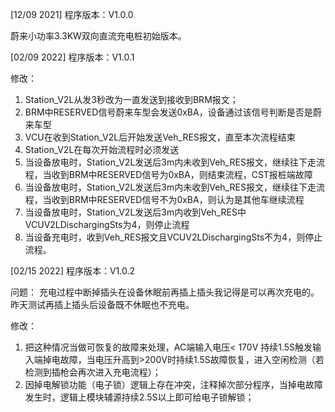 ﻿[12/09 2021] 
程序版本：V1.0.0

   蔚来小功率3.3KW双向直流充电桩初始版本。

[02/09 2022] 
程序版本：V1.0.1

修改：
1. Station_V2L从发3秒改为一直发送到接收到BRM报文；
2. BRM中RESERVED信号蔚来车型会发送0xBA，设备通过该信号判断是否是蔚来车型
3. VCU在收到Station_V2L后开始发送Veh_RES报文，直至本次流程结束
4. Station_V2L在每次开始流程时必须发送
5. 当设备放电时，Station_V2L发送后3m内未收到Veh_RES报文，继续往下走流程，当收到BRM中RESERVED信号为0xBA，则结束流程，CST报桩端故障
6. 当设备放电时，Station_V2L发送后3m内未收到Veh_RES报文，继续往下走流程，当收到BRM中RESERVED信号不为0xBA，则认为是其他车继续流程
7. 当设备放电时，Station_V2L发送后3m内收到Veh_RES中VCUV2LDischargingSts为4，则停止流程
8. 当设备充电时，收到Veh_RES报文且VCUV2LDischargingSts不为4，则停止流程。

[02/15 2022] 
程序版本：V1.0.2

问题：
    充电过程中断掉插头在设备休眠前再插上插头我记得是可以再次充电的。昨天测试再插上插头后设备既不休眠也不充电。
    
修改：
1. 把这种情况当做可恢复的故障来处理，AC端输入电压< 170V 持续1.5S触发输入端掉电故障，当电压升高到>200V时持续1.5S故障恢复，进入空闲检测（若检测到插枪会再次进入充电流程）；
2. 因掉电解锁功能（电子锁）逻辑上存在冲突，注释掉次部分程序，当掉电故障发生时，逻辑上模块辅源持续2.5S以上即可给电子锁解锁；
        





